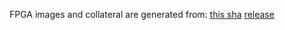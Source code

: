 FPGA images and collateral are generated from:
[this sha](https://github.com/oxidecomputer/quartz/commit/d29bc918b2fad223a9590e804db5def9ea0570d8)
[release](https://api.github.com/repos/oxidecomputer/quartz/releases/231165477)